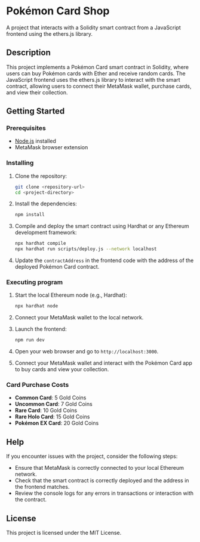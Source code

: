 # Pokémon Card Shop

A project that interacts with a Solidity smart contract from a JavaScript frontend using the ethers.js library.

## Description

This project implements a Pokémon Card smart contract in Solidity, where users can buy Pokémon cards with Ether and receive random cards. The JavaScript frontend uses the ethers.js library to interact with the smart contract, allowing users to connect their MetaMask wallet, purchase cards, and view their collection.

## Getting Started

### Prerequisites

- [Node.js](https://nodejs.org/) installed
- MetaMask browser extension

### Installing

1. Clone the repository:

   ```bash
   git clone <repository-url>
   cd <project-directory>
   ```

2. Install the dependencies:

   ```bash
   npm install
   ```

3. Compile and deploy the smart contract using Hardhat or any Ethereum development framework:

   ```bash
   npx hardhat compile
   npx hardhat run scripts/deploy.js --network localhost
   ```

4. Update the `contractAddress` in the frontend code with the address of the deployed Pokémon Card contract.

### Executing program

1. Start the local Ethereum node (e.g., Hardhat):

   ```bash
   npx hardhat node
   ```

2. Connect your MetaMask wallet to the local network.

3. Launch the frontend:

   ```bash
   npm run dev
   ```

4. Open your web browser and go to `http://localhost:3000`.

5. Connect your MetaMask wallet and interact with the Pokémon Card app to buy cards and view your collection.

### Card Purchase Costs

- **Common Card**: 5 Gold Coins
- **Uncommon Card**: 7 Gold Coins
- **Rare Card**: 10 Gold Coins
- **Rare Holo Card**: 15 Gold Coins
- **Pokémon EX Card**: 20 Gold Coins

## Help

If you encounter issues with the project, consider the following steps:

- Ensure that MetaMask is correctly connected to your local Ethereum network.
- Check that the smart contract is correctly deployed and the address in the frontend matches.
- Review the console logs for any errors in transactions or interaction with the contract.

## License

This project is licensed under the MIT License.

